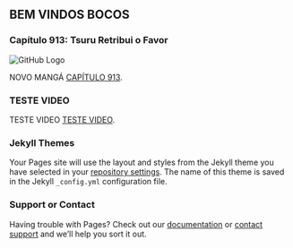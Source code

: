 ## BEM VINDOS BOCOS

### Capítulo 913: Tsuru Retribui o Favor

![GitHub Logo](/sample_pages/01_x.jpg)



NOVO MANGÁ [CAPÍTULO 913](/sample_pages/Capitulo913.html).




### TESTE VIDEO
TESTE VIDEO [TESTE VIDEO](/sample_pages/video.html).

### Jekyll Themes

Your Pages site will use the layout and styles from the Jekyll theme you have selected in your [repository settings](https://github.com/NiltonRock/sample_pages/settings). The name of this theme is saved in the Jekyll `_config.yml` configuration file.


### Support or Contact

Having trouble with Pages? Check out our [documentation](https://help.github.com/categories/github-pages-basics/) or [contact support](https://github.com/contact) and we’ll help you sort it out.
